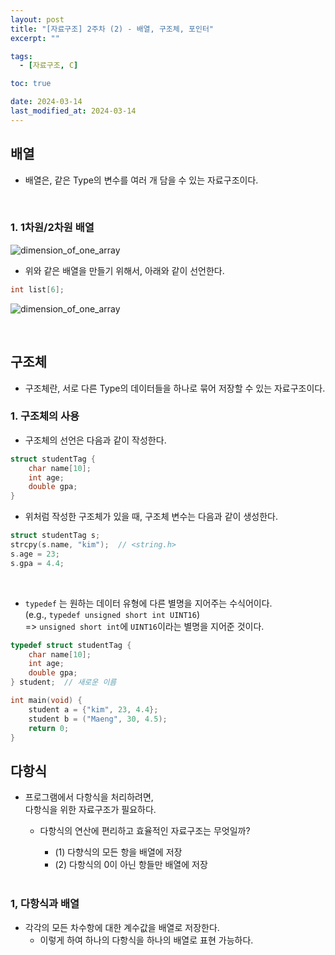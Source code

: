 ```yaml
---
layout: post
title: "[자료구조] 2주차 (2) - 배열, 구조체, 포인터"
excerpt: ""

tags:
  - [자료구조, C]

toc: true

date: 2024-03-14
last_modified_at: 2024-03-14
---
```

## 배열
- 배열은, 같은 Type의 변수를 여러 개 담을 수 있는 자료구조이다.  
<br>

### 1. 1차원/2차원 배열
![dimension_of_one_array][def]

- 위와 같은 배열을 만들기 위해서, 아래와 같이 선언한다.  

```c
int list[6];
```

![dimension_of_one_array][def2]

<br>

## 구조체
- 구조체란, 서로 다른 Type의 데이터들을 하나로 묶어 저장할 수 있는 자료구조이다.  

### 1. 구조체의 사용
- 구조체의 선언은 다음과 같이 작성한다.  

```c
struct studentTag {
    char name[10];
    int age;
    double gpa;
}
```

- 위처럼 작성한 구조체가 있을 때, 구조체 변수는 다음과 같이 생성한다.  

```c
struct studentTag s;
strcpy(s.name, "kim");  // <string.h>
s.age = 23;
s.gpa = 4.4;
```

<br>

- `typedef` 는 원하는 데이터 유형에 다른 별명을 지어주는 수식어이다.  
(e.g., `typedef unsigned short int UINT16`)  
=> `unsigned short int`에 `UINT16`이라는 별명을 지어준 것이다.  

```c
typedef struct studentTag {
    char name[10];
    int age;
    double gpa;
} student;  // 새로운 이름

int main(void) {
    student a = {"kim", 23, 4.4};
    student b = ("Maeng", 30, 4.5);
    return 0;
}
```

## 다항식
- 프로그램에서 다항식을 처리하려면,  
다항식을 위한 자료구조가 필요하다.  
  - 다항식의 연산에 편리하고 효율적인 자료구조는 무엇일까?

    - (1) 다향식의 모든 항을 배열에 저장
    - (2) 다항식의 0이 아닌 항들만 배열에 저장

    <br>

### 1, 다항식과 배열
- 각각의 모든 차수항에 대한 계수값을 배열로 저장한다.  
  - 이렇게 하여 하나의 다항식을 하나의 배열로 표현 가능하다.
    

[def]: https://i.imgur.com/eWst3aY.png
[def2]: https://i.imgur.com/w54kN2K.png